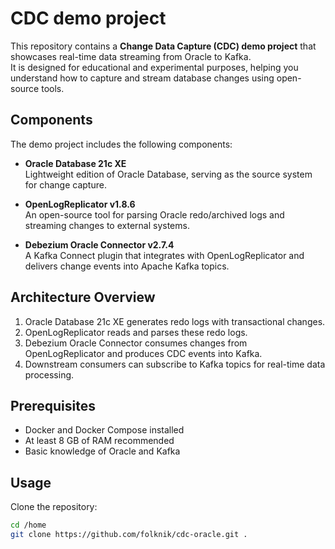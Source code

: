 # CDC demo project

This repository contains a **Change Data Capture (CDC) demo project** that showcases real-time data streaming from Oracle to Kafka.  
It is designed for educational and experimental purposes, helping you understand how to capture and stream database changes using open-source tools.

## Components

The demo project includes the following components:

- **Oracle Database 21c XE**  
  Lightweight edition of Oracle Database, serving as the source system for change capture.

- **OpenLogReplicator v1.8.6**  
  An open-source tool for parsing Oracle redo/archived logs and streaming changes to external systems.

- **Debezium Oracle Connector v2.7.4**  
  A Kafka Connect plugin that integrates with OpenLogReplicator and delivers change events into Apache Kafka topics.

## Architecture Overview

1. Oracle Database 21c XE generates redo logs with transactional changes.  
2. OpenLogReplicator reads and parses these redo logs.  
3. Debezium Oracle Connector consumes changes from OpenLogReplicator and produces CDC events into Kafka.  
4. Downstream consumers can subscribe to Kafka topics for real-time data processing.

## Prerequisites

- Docker and Docker Compose installed  
- At least 8 GB of RAM recommended  
- Basic knowledge of Oracle and Kafka


## Usage

Clone the repository:

```bash
cd /home
git clone https://github.com/folknik/cdc-oracle.git .
```